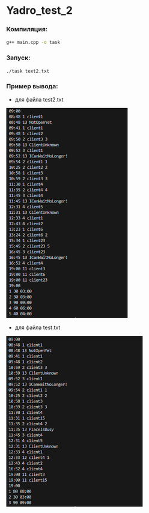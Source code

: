 # Yadro_test_2

### Компиляция:

```sh
g++ main.cpp -o task
```
### Запуск:

```sh
./task text2.txt
```

### Пример вывода:

- для файла test2.txt

<img src = "photo/test2.png">


- для файла test.txt

<img src = "photo/test.png">

